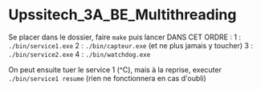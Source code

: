 # Upssitech_3A_BE_Multithreading
Se placer dans le dossier, faire `make` puis lancer DANS CET ORDRE :
1 : `./bin/service1.exe`
2 : `./bin/capteur.exe` (et ne plus jamais y toucher)
3 : `./bin/service2.exe`
4 : `./bin/watchdog.exe`

On peut ensuite tuer le service 1 (^C), mais à la reprise, executer `./bin/service1 resume` (rien ne fonctionnera en cas d'oubli)
